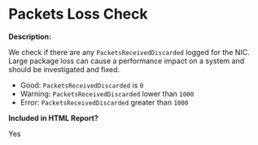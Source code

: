 Packets Loss Check
======

**Description:**

We check if there are any `PacketsReceivedDiscarded` logged for the NIC. Large package loss can cause a performance impact on a system and should be investigated and fixed.

- Good: `PacketsReceivedDiscarded` is `0`
- Warning: `PacketsReceivedDiscarded` lower than `1000`
- Error: `PacketsReceivedDiscarded` greater than `1000`

**Included in HTML Report?**

Yes